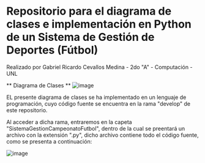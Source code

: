 # Repositorio para el diagrama de clases e implementación en Python de un Sistema de Gestión de Deportes (Fútbol)
Realizado por Gabriel Ricardo Cevallos Medina - 2do "A" - Computación - UNL

** Diagrama de Clases **
![image](https://github.com/user-attachments/assets/17e4f34a-671b-4bc1-95bc-b8e44a978700)

EL presente diagrama de clases se ha implementado en un lenguaje de programación, cuyo código fuente se encuentra en la rama "develop" de este repositorio.

Al acceder a dicha rama, entraremos en la capeta "SistemaGestionCampeonatoFutbol", dentro de la cual se preentará un archivo con la extensión ".py", dicho archivo contiene todo el código fuente, como se presenta a continuación:

![image](https://github.com/user-attachments/assets/5af492aa-d8c0-40d1-8025-5a5d1ff93e5b)
